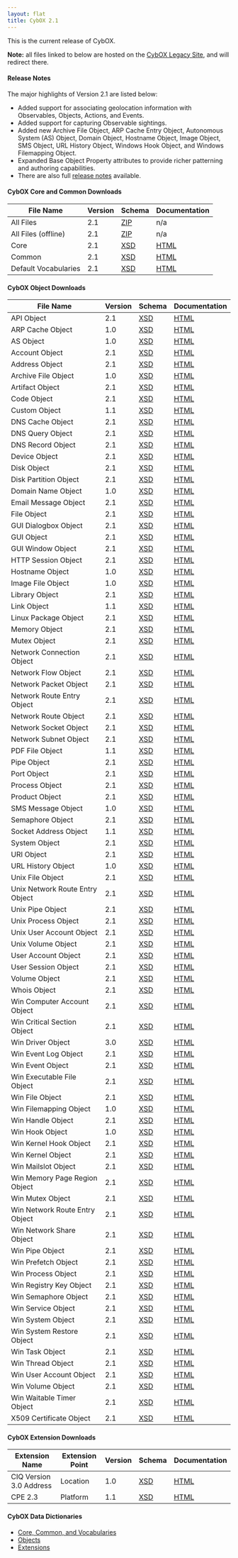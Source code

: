 ```yaml
---
layout: flat
title: CybOX 2.1
---
```


This is the current release of CybOX.

**Note:** all files linked to below are hosted on the [CybOX Legacy Site](https://cybox.mitre.org), and will redirect there.

#### Release Notes

The major highlights of Version 2.1 are listed below:

* Added support for associating geolocation information with Observables, Objects, Actions, and Events.
* Added support for capturing Observable sightings.
* Added new Archive File Object, ARP Cache Entry Object, Autonomous System (AS) Object, Domain Object, Hostname Object, Image Object, SMS Object, URL History Object, Windows Hook Object, and Windows Filemapping Object.
* Expanded Base Object Property attributes to provide richer patterning and authoring capabilities.
* There are also full [release notes](http://cybox.mitre.org/language/version2.1/release_notes.pdf) available.

#### CybOX Core and Common Downloads

|File Name|Version|Schema|Documentation|
|---------|-------|------|-------------|
|All Files|2.1|[ZIP](http://cybox.mitre.org/language/version2.1/cybox_v2.1.zip)|n/a|
|All Files (offline)|2.1|[ZIP](http://cybox.mitre.org/language/version2.1/cybox_v2.1_offline.zip)|n/a|
|Core|2.1|[XSD](http://cybox.mitre.org/XMLSchema/core/2.1/cybox_core.xsd)|[HTML](http://cybox.mitre.org/language/version2.1/xsddocs/cybox_core.html)|
|Common|2.1|[XSD](http://cybox.mitre.org/XMLSchema/common/2.1/cybox_common.xsd)|[HTML](http://cybox.mitre.org/language/version2.1/xsddocs/cybox_common.html)|
|Default Vocabularies|2.1|[XSD](http://cybox.mitre.org/XMLSchema/default_vocabularies/2.1/cybox_default_vocabularies.xsd)|[HTML](http://cybox.mitre.org/language/version2.1/xsddocs/cybox_default_vocabularies.html)|

#### CybOX Object Downloads

|File Name|Version|Schema|Documentation|
|---------|-------|------|-------------|
|API Object|2.1|[XSD](http://cybox.mitre.org/XMLSchema/objects/API/2.1/API_Object.xsd)|[HTML](http://cybox.mitre.org/language/version2.1/xsddocs/objects/API_Object.html)|
|ARP Cache Object|1.0|[XSD](http://cybox.mitre.org/XMLSchema/objects/ARP_Cache/1.0/ARP_Cache_Object.xsd)|[HTML](http://cybox.mitre.org/language/version2.1/xsddocs/objects/ARP_Cache_Object.html)|
|AS Object|1.0|[XSD](http://cybox.mitre.org/XMLSchema/objects/AS/1.0/AS_Object.xsd)|[HTML](http://cybox.mitre.org/language/version2.1/xsddocs/objects/AS_Object.html)|
|Account Object|2.1|[XSD](http://cybox.mitre.org/XMLSchema/objects/Account/2.1/Account_Object.xsd)|[HTML](http://cybox.mitre.org/language/version2.1/xsddocs/objects/Account_Object.html)|
|Address Object|2.1|[XSD](http://cybox.mitre.org/XMLSchema/objects/Address/2.1/Address_Object.xsd)|[HTML](http://cybox.mitre.org/language/version2.1/xsddocs/objects/Address_Object.html)|
|Archive File Object|1.0|[XSD](http://cybox.mitre.org/XMLSchema/objects/Archive_File/1.0/Archive_File_Object.xsd)|[HTML](http://cybox.mitre.org/language/version2.1/xsddocs/objects/Archive_File_Object.html)|
|Artifact Object|2.1|[XSD](http://cybox.mitre.org/XMLSchema/objects/Artifact/2.1/Artifact_Object.xsd)|[HTML](http://cybox.mitre.org/language/version2.1/xsddocs/objects/Artifact_Object.html)|
|Code Object|2.1|[XSD](http://cybox.mitre.org/XMLSchema/objects/Code/2.1/Code_Object.xsd)|[HTML](http://cybox.mitre.org/language/version2.1/xsddocs/objects/Code_Object.html)|
|Custom Object|1.1|[XSD](http://cybox.mitre.org/XMLSchema/objects/Custom/1.1/Custom_Object.xsd)|[HTML](http://cybox.mitre.org/language/version2.1/xsddocs/objects/Custom_Object.html)|
|DNS Cache Object|2.1|[XSD](http://cybox.mitre.org/XMLSchema/objects/DNS_Cache/2.1/DNS_Cache_Object.xsd)|[HTML](http://cybox.mitre.org/language/version2.1/xsddocs/objects/DNS_Cache_Object.html)|
|DNS Query Object|2.1|[XSD](http://cybox.mitre.org/XMLSchema/objects/DNS_Query/2.1/DNS_Query_Object.xsd)|[HTML](http://cybox.mitre.org/language/version2.1/xsddocs/objects/DNS_Query_Object.html)|
|DNS Record Object|2.1|[XSD](http://cybox.mitre.org/XMLSchema/objects/DNS_Record/2.1/DNS_Record_Object.xsd)|[HTML](http://cybox.mitre.org/language/version2.1/xsddocs/objects/DNS_Record_Object.html)|
|Device Object|2.1|[XSD](http://cybox.mitre.org/XMLSchema/objects/Device/2.1/Device_Object.xsd)|[HTML](http://cybox.mitre.org/language/version2.1/xsddocs/objects/Device_Object.html)|
|Disk Object|2.1|[XSD](http://cybox.mitre.org/XMLSchema/objects/Disk/2.1/Disk_Object.xsd)|[HTML](http://cybox.mitre.org/language/version2.1/xsddocs/objects/Disk_Object.html)|
|Disk Partition Object|2.1|[XSD](http://cybox.mitre.org/XMLSchema/objects/Disk_Partition/2.1/Disk_Partition_Object.xsd)|[HTML](http://cybox.mitre.org/language/version2.1/xsddocs/objects/Disk_Partition_Object.html)|
|Domain Name Object|1.0|[XSD](http://cybox.mitre.org/XMLSchema/objects/Domain_Name/1.0/Domain_Name_Object.xsd)|[HTML](http://cybox.mitre.org/language/version2.1/xsddocs/objects/Domain_Name_Object.html)|
|Email Message Object|2.1|[XSD](http://cybox.mitre.org/XMLSchema/objects/Email_Message/2.1/Email_Message_Object.xsd)|[HTML](http://cybox.mitre.org/language/version2.1/xsddocs/objects/Email_Message_Object.html)|
|File Object|2.1|[XSD](http://cybox.mitre.org/XMLSchema/objects/File/2.1/File_Object.xsd)|[HTML](http://cybox.mitre.org/language/version2.1/xsddocs/objects/File_Object.html)|
|GUI Dialogbox Object|2.1|[XSD](http://cybox.mitre.org/XMLSchema/objects/GUI_Dialogbox/2.1/GUI_Dialogbox_Object.xsd)|[HTML](http://cybox.mitre.org/language/version2.1/xsddocs/objects/GUI_Dialogbox_Object.html)|
|GUI Object|2.1|[XSD](http://cybox.mitre.org/XMLSchema/objects/GUI/2.1/GUI_Object.xsd)|[HTML](http://cybox.mitre.org/language/version2.1/xsddocs/objects/GUI_Object.html)|
|GUI Window Object|2.1|[XSD](http://cybox.mitre.org/XMLSchema/objects/GUI_Window/2.1/GUI_Window_Object.xsd)|[HTML](http://cybox.mitre.org/language/version2.1/xsddocs/objects/GUI_Window_Object.html)|
|HTTP Session Object|2.1|[XSD](http://cybox.mitre.org/XMLSchema/objects/HTTP_Session/2.1/HTTP_Session_Object.xsd)|[HTML](http://cybox.mitre.org/language/version2.1/xsddocs/objects/HTTP_Session_Object.html)|
|Hostname Object|1.0|[XSD](http://cybox.mitre.org/XMLSchema/objects/Hostname/1.0/Hostname_Object.xsd)|[HTML](http://cybox.mitre.org/language/version2.1/xsddocs/objects/Hostname_Object.html)|
|Image File Object|1.0|[XSD](http://cybox.mitre.org/XMLSchema/objects/Image_File/1.0/Image_File_Object.xsd)|[HTML](http://cybox.mitre.org/language/version2.1/xsddocs/objects/Image_File_Object.html)|
|Library Object|2.1|[XSD](http://cybox.mitre.org/XMLSchema/objects/Library/2.1/Library_Object.xsd)|[HTML](http://cybox.mitre.org/language/version2.1/xsddocs/objects/Library_Object.html)|
|Link Object|1.1|[XSD](http://cybox.mitre.org/XMLSchema/objects/Link/1.1/Link_Object.xsd)|[HTML](http://cybox.mitre.org/language/version2.1/xsddocs/objects/Link_Object.html)|
|Linux Package Object|2.1|[XSD](http://cybox.mitre.org/XMLSchema/objects/Linux_Package/2.1/Linux_Package_Object.xsd)|[HTML](http://cybox.mitre.org/language/version2.1/xsddocs/objects/Linux_Package_Object.html)|
|Memory Object|2.1|[XSD](http://cybox.mitre.org/XMLSchema/objects/Memory/2.1/Memory_Object.xsd)|[HTML](http://cybox.mitre.org/language/version2.1/xsddocs/objects/Memory_Object.html)|
|Mutex Object|2.1|[XSD](http://cybox.mitre.org/XMLSchema/objects/Mutex/2.1/Mutex_Object.xsd)|[HTML](http://cybox.mitre.org/language/version2.1/xsddocs/objects/Mutex_Object.html)|
|Network Connection Object|2.1|[XSD](http://cybox.mitre.org/XMLSchema/objects/Network_Connection/2.1/Network_Connection_Object.xsd)|[HTML](http://cybox.mitre.org/language/version2.1/xsddocs/objects/Network_Connection_Object.html)|
|Network Flow Object|2.1|[XSD](http://cybox.mitre.org/XMLSchema/objects/Network_Flow/2.1/Network_Flow_Object.xsd)|[HTML](http://cybox.mitre.org/language/version2.1/xsddocs/objects/Network_Flow_Object.html)|
|Network Packet Object|2.1|[XSD](http://cybox.mitre.org/XMLSchema/objects/Network_Packet/2.1/Network_Packet_Object.xsd)|[HTML](http://cybox.mitre.org/language/version2.1/xsddocs/objects/Network_Packet_Object.html)|
|Network Route Entry Object|2.1|[XSD](http://cybox.mitre.org/XMLSchema/objects/Network_Route_Entry/2.1/Network_Route_Entry_Object.xsd)|[HTML](http://cybox.mitre.org/language/version2.1/xsddocs/objects/Network_Route_Entry_Object.html)|
|Network Route Object|2.1|[XSD](http://cybox.mitre.org/XMLSchema/objects/Network_Route/2.1/Network_Route_Object.xsd)|[HTML](http://cybox.mitre.org/language/version2.1/xsddocs/objects/Network_Route_Object.html)|
|Network Socket Object|2.1|[XSD](http://cybox.mitre.org/XMLSchema/objects/Network_Socket/2.1/Network_Socket_Object.xsd)|[HTML](http://cybox.mitre.org/language/version2.1/xsddocs/objects/Network_Socket_Object.html)|
|Network Subnet Object|2.1|[XSD](http://cybox.mitre.org/XMLSchema/objects/Network_Subnet/2.1/Network_Subnet_Object.xsd)|[HTML](http://cybox.mitre.org/language/version2.1/xsddocs/objects/Network_Subnet_Object.html)|
|PDF File Object|1.1|[XSD](http://cybox.mitre.org/XMLSchema/objects/PDF_File/1.1/PDF_File_Object.xsd)|[HTML](http://cybox.mitre.org/language/version2.1/xsddocs/objects/PDF_File_Object.html)|
|Pipe Object|2.1|[XSD](http://cybox.mitre.org/XMLSchema/objects/Pipe/2.1/Pipe_Object.xsd)|[HTML](http://cybox.mitre.org/language/version2.1/xsddocs/objects/Pipe_Object.html)|
|Port Object|2.1|[XSD](http://cybox.mitre.org/XMLSchema/objects/Port/2.1/Port_Object.xsd)|[HTML](http://cybox.mitre.org/language/version2.1/xsddocs/objects/Port_Object.html)|
|Process Object|2.1|[XSD](http://cybox.mitre.org/XMLSchema/objects/Process/2.1/Process_Object.xsd)|[HTML](http://cybox.mitre.org/language/version2.1/xsddocs/objects/Process_Object.html)|
|Product Object|2.1|[XSD](http://cybox.mitre.org/XMLSchema/objects/Product/2.1/Product_Object.xsd)|[HTML](http://cybox.mitre.org/language/version2.1/xsddocs/objects/Product_Object.html)|
|SMS Message Object|1.0|[XSD](http://cybox.mitre.org/XMLSchema/objects/SMS_Message/1.0/SMS_Message_Object.xsd)|[HTML](http://cybox.mitre.org/language/version2.1/xsddocs/objects/SMS_Message_Object.html)|
|Semaphore Object|2.1|[XSD](http://cybox.mitre.org/XMLSchema/objects/Semaphore/2.1/Semaphore_Object.xsd)|[HTML](http://cybox.mitre.org/language/version2.1/xsddocs/objects/Semaphore_Object.html)|
|Socket Address Object|1.1|[XSD](http://cybox.mitre.org/XMLSchema/objects/Socket_Address/1.1/Socket_Address_Object.xsd)|[HTML](http://cybox.mitre.org/language/version2.1/xsddocs/objects/Socket_Address_Object.html)|
|System Object|2.1|[XSD](http://cybox.mitre.org/XMLSchema/objects/System/2.1/System_Object.xsd)|[HTML](http://cybox.mitre.org/language/version2.1/xsddocs/objects/System_Object.html)|
|URI Object|2.1|[XSD](http://cybox.mitre.org/XMLSchema/objects/URI/2.1/URI_Object.xsd)|[HTML](http://cybox.mitre.org/language/version2.1/xsddocs/objects/URI_Object.html)|
|URL History Object|1.0|[XSD](http://cybox.mitre.org/XMLSchema/objects/URL_History/1.0/URL_History_Object.xsd)|[HTML](http://cybox.mitre.org/language/version2.1/xsddocs/objects/URL_History_Object.html)|
|Unix File Object|2.1|[XSD](http://cybox.mitre.org/XMLSchema/objects/Unix_File/2.1/Unix_File_Object.xsd)|[HTML](http://cybox.mitre.org/language/version2.1/xsddocs/objects/Unix_File_Object.html)|
|Unix Network Route Entry Object|2.1|[XSD](http://cybox.mitre.org/XMLSchema/objects/Unix_Network_Route_Entry/2.1/Unix_Network_Route_Entry_Object.xsd)|[HTML](http://cybox.mitre.org/language/version2.1/xsddocs/objects/Unix_Network_Route_Entry_Object.html)|
|Unix Pipe Object|2.1|[XSD](http://cybox.mitre.org/XMLSchema/objects/Unix_Pipe/2.1/Unix_Pipe_Object.xsd)|[HTML](http://cybox.mitre.org/language/version2.1/xsddocs/objects/Unix_Pipe_Object.html)|
|Unix Process Object|2.1|[XSD](http://cybox.mitre.org/XMLSchema/objects/Unix_Process/2.1/Unix_Process_Object.xsd)|[HTML](http://cybox.mitre.org/language/version2.1/xsddocs/objects/Unix_Process_Object.html)|
|Unix User Account Object|2.1|[XSD](http://cybox.mitre.org/XMLSchema/objects/Unix_User_Account/2.1/Unix_User_Account_Object.xsd)|[HTML](http://cybox.mitre.org/language/version2.1/xsddocs/objects/Unix_User_Account_Object.html)|
|Unix Volume Object|2.1|[XSD](http://cybox.mitre.org/XMLSchema/objects/Unix_Volume/2.1/Unix_Volume_Object.xsd)|[HTML](http://cybox.mitre.org/language/version2.1/xsddocs/objects/Unix_Volume_Object.html)|
|User Account Object|2.1|[XSD](http://cybox.mitre.org/XMLSchema/objects/User_Account/2.1/User_Account_Object.xsd)|[HTML](http://cybox.mitre.org/language/version2.1/xsddocs/objects/User_Account_Object.html)|
|User Session Object|2.1|[XSD](http://cybox.mitre.org/XMLSchema/objects/User_Session/2.1/User_Session_Object.xsd)|[HTML](http://cybox.mitre.org/language/version2.1/xsddocs/objects/User_Session_Object.html)|
|Volume Object|2.1|[XSD](http://cybox.mitre.org/XMLSchema/objects/Volume/2.1/Volume_Object.xsd)|[HTML](http://cybox.mitre.org/language/version2.1/xsddocs/objects/Volume_Object.html)|
|Whois Object|2.1|[XSD](http://cybox.mitre.org/XMLSchema/objects/Whois/2.1/Whois_Object.xsd)|[HTML](http://cybox.mitre.org/language/version2.1/xsddocs/objects/Whois_Object.html)|
|Win Computer Account Object|2.1|[XSD](http://cybox.mitre.org/XMLSchema/objects/Win_Computer_Account/2.1/Win_Computer_Account_Object.xsd)|[HTML](http://cybox.mitre.org/language/version2.1/xsddocs/objects/Win_Computer_Account_Object.html)|
|Win Critical Section Object|2.1|[XSD](http://cybox.mitre.org/XMLSchema/objects/Win_Critical_Section/2.1/Win_Critical_Section_Object.xsd)|[HTML](http://cybox.mitre.org/language/version2.1/xsddocs/objects/Win_Critical_Section_Object.html)|
|Win Driver Object|3.0|[XSD](http://cybox.mitre.org/XMLSchema/objects/Win_Driver/3.0/Win_Driver_Object.xsd)|[HTML](http://cybox.mitre.org/language/version2.1/xsddocs/objects/Win_Driver_Object.html)|
|Win Event Log Object|2.1|[XSD](http://cybox.mitre.org/XMLSchema/objects/Win_Event_Log/2.1/Win_Event_Log_Object.xsd)|[HTML](http://cybox.mitre.org/language/version2.1/xsddocs/objects/Win_Event_Log_Object.html)|
|Win Event Object|2.1|[XSD](http://cybox.mitre.org/XMLSchema/objects/Win_Event/2.1/Win_Event_Object.xsd)|[HTML](http://cybox.mitre.org/language/version2.1/xsddocs/objects/Win_Event_Object.html)|
|Win Executable File Object|2.1|[XSD](http://cybox.mitre.org/XMLSchema/objects/Win_Executable_File/2.1/Win_Executable_File_Object.xsd)|[HTML](http://cybox.mitre.org/language/version2.1/xsddocs/objects/Win_Executable_File_Object.html)|
|Win File Object|2.1|[XSD](http://cybox.mitre.org/XMLSchema/objects/Win_File/2.1/Win_File_Object.xsd)|[HTML](http://cybox.mitre.org/language/version2.1/xsddocs/objects/Win_File_Object.html)|
|Win Filemapping Object|1.0|[XSD](http://cybox.mitre.org/XMLSchema/objects/Win_Filemapping/1.0/Win_Filemapping_Object.xsd)|[HTML](http://cybox.mitre.org/language/version2.1/xsddocs/objects/Win_Filemapping_Object.html)|
|Win Handle Object|2.1|[XSD](http://cybox.mitre.org/XMLSchema/objects/Win_Handle/2.1/Win_Handle_Object.xsd)|[HTML](http://cybox.mitre.org/language/version2.1/xsddocs/objects/Win_Handle_Object.html)|
|Win Hook Object|1.0|[XSD](http://cybox.mitre.org/XMLSchema/objects/Win_Hook/1.0/Win_Hook_Object.xsd)|[HTML](http://cybox.mitre.org/language/version2.1/xsddocs/objects/Win_Hook_Object.html)|
|Win Kernel Hook Object|2.1|[XSD](http://cybox.mitre.org/XMLSchema/objects/Win_Kernel_Hook/2.1/Win_Kernel_Hook_Object.xsd)|[HTML](http://cybox.mitre.org/language/version2.1/xsddocs/objects/Win_Kernel_Hook_Object.html)|
|Win Kernel Object|2.1|[XSD](http://cybox.mitre.org/XMLSchema/objects/Win_Kernel/2.1/Win_Kernel_Object.xsd)|[HTML](http://cybox.mitre.org/language/version2.1/xsddocs/objects/Win_Kernel_Object.html)|
|Win Mailslot Object|2.1|[XSD](http://cybox.mitre.org/XMLSchema/objects/Win_Mailslot/2.1/Win_Mailslot_Object.xsd)|[HTML](http://cybox.mitre.org/language/version2.1/xsddocs/objects/Win_Mailslot_Object.html)|
|Win Memory Page Region Object|2.1|[XSD](http://cybox.mitre.org/XMLSchema/objects/Win_Memory_Page_Region/2.1/Win_Memory_Page_Region_Object.xsd)|[HTML](http://cybox.mitre.org/language/version2.1/xsddocs/objects/Win_Memory_Page_Region_Object.html)|
|Win Mutex Object|2.1|[XSD](http://cybox.mitre.org/XMLSchema/objects/Win_Mutex/2.1/Win_Mutex_Object.xsd)|[HTML](http://cybox.mitre.org/language/version2.1/xsddocs/objects/Win_Mutex_Object.html)|
|Win Network Route Entry Object|2.1|[XSD](http://cybox.mitre.org/XMLSchema/objects/Win_Network_Route_Entry/2.1/Win_Network_Route_Entry_Object.xsd)|[HTML](http://cybox.mitre.org/language/version2.1/xsddocs/objects/Win_Network_Route_Entry_Object.html)|
|Win Network Share Object|2.1|[XSD](http://cybox.mitre.org/XMLSchema/objects/Win_Network_Share/2.1/Win_Network_Share_Object.xsd)|[HTML](http://cybox.mitre.org/language/version2.1/xsddocs/objects/Win_Network_Share_Object.html)|
|Win Pipe Object|2.1|[XSD](http://cybox.mitre.org/XMLSchema/objects/Win_Pipe/2.1/Win_Pipe_Object.xsd)|[HTML](http://cybox.mitre.org/language/version2.1/xsddocs/objects/Win_Pipe_Object.html)|
|Win Prefetch Object|2.1|[XSD](http://cybox.mitre.org/XMLSchema/objects/Win_Prefetch/2.1/Win_Prefetch_Object.xsd)|[HTML](http://cybox.mitre.org/language/version2.1/xsddocs/objects/Win_Prefetch_Object.html)|
|Win Process Object|2.1|[XSD](http://cybox.mitre.org/XMLSchema/objects/Win_Process/2.1/Win_Process_Object.xsd)|[HTML](http://cybox.mitre.org/language/version2.1/xsddocs/objects/Win_Process_Object.html)|
|Win Registry Key Object|2.1|[XSD](http://cybox.mitre.org/XMLSchema/objects/Win_Registry_Key/2.1/Win_Registry_Key_Object.xsd)|[HTML](http://cybox.mitre.org/language/version2.1/xsddocs/objects/Win_Registry_Key_Object.html)|
|Win Semaphore Object|2.1|[XSD](http://cybox.mitre.org/XMLSchema/objects/Win_Semaphore/2.1/Win_Semaphore_Object.xsd)|[HTML](http://cybox.mitre.org/language/version2.1/xsddocs/objects/Win_Semaphore_Object.html)|
|Win Service Object|2.1|[XSD](http://cybox.mitre.org/XMLSchema/objects/Win_Service/2.1/Win_Service_Object.xsd)|[HTML](http://cybox.mitre.org/language/version2.1/xsddocs/objects/Win_Service_Object.html)|
|Win System Object|2.1|[XSD](http://cybox.mitre.org/XMLSchema/objects/Win_System/2.1/Win_System_Object.xsd)|[HTML](http://cybox.mitre.org/language/version2.1/xsddocs/objects/Win_System_Object.html)|
|Win System Restore Object|2.1|[XSD](http://cybox.mitre.org/XMLSchema/objects/Win_System_Restore/2.1/Win_System_Restore_Object.xsd)|[HTML](http://cybox.mitre.org/language/version2.1/xsddocs/objects/Win_System_Restore_Object.html)|
|Win Task Object|2.1|[XSD](http://cybox.mitre.org/XMLSchema/objects/Win_Task/2.1/Win_Task_Object.xsd)|[HTML](http://cybox.mitre.org/language/version2.1/xsddocs/objects/Win_Task_Object.html)|
|Win Thread Object|2.1|[XSD](http://cybox.mitre.org/XMLSchema/objects/Win_Thread/2.1/Win_Thread_Object.xsd)|[HTML](http://cybox.mitre.org/language/version2.1/xsddocs/objects/Win_Thread_Object.html)|
|Win User Account Object|2.1|[XSD](http://cybox.mitre.org/XMLSchema/objects/Win_User_Account/2.1/Win_User_Account_Object.xsd)|[HTML](http://cybox.mitre.org/language/version2.1/xsddocs/objects/Win_User_Account_Object.html)|
|Win Volume Object|2.1|[XSD](http://cybox.mitre.org/XMLSchema/objects/Win_Volume/2.1/Win_Volume_Object.xsd)|[HTML](http://cybox.mitre.org/language/version2.1/xsddocs/objects/Win_Volume_Object.html)|
|Win Waitable Timer Object|2.1|[XSD](http://cybox.mitre.org/XMLSchema/objects/Win_Waitable_Timer/2.1/Win_Waitable_Timer_Object.xsd)|[HTML](http://cybox.mitre.org/language/version2.1/xsddocs/objects/Win_Waitable_Timer_Object.html)|
|X509 Certificate Object|2.1|[XSD](http://cybox.mitre.org/XMLSchema/objects/X509_Certificate/2.1/X509_Certificate_Object.xsd)|[HTML](http://cybox.mitre.org/language/version2.1/xsddocs/objects/X509_Certificate_Object.html)|

#### CybOX Extension Downloads

|Extension Name|Extension Point|Version|Schema|Documentation|
|--------------|---------------|-------|------|-------------|
|CIQ Version 3.0 Address|Location|1.0|[XSD](http://cybox.mitre.org/XMLSchema/extensions/location/ciq_address_3.0/1.0/ciq_address_3.0.xsd)|[HTML](http://cybox.mitre.org/language/version2.1/xsddocs/extensions/location/ciq_address_3.0/1.0/ciq_address_3.0.html)|
|CPE 2.3|Platform|1.1|[XSD](http://cybox.mitre.org/XMLSchema/extensions/platform/cpe2.3/1.1/cpe2.3.xsd)|[HTML](http://cybox.mitre.org/language/version2.1/xsddocs/extensions/platform/cpe2.3/1.1/cpe2.3.html)|

#### CybOX Data Dictionaries

* [Core, Common, and Vocabularies](http://cybox.mitre.org/language/version2.1/cybox_2.1_data_dictionary.xlsx)
* [Objects](http://cybox.mitre.org/language/version2.1/cybox_2.1_objects_data_dictionary.xlsx)
* [Extensions](http://cybox.mitre.org/language/version2.1/cybox_2.1_extensions_data_dictionary.xlsx)

